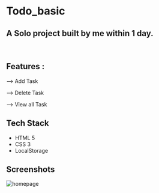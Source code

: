 # Todo_basic

<h2>A Solo project built by me within 1 day.</h2>
<br>

## Features :

 <p>--> Add Task</p>
 <p>--> Delete Task</p>
 <p> --> View all Task</p>






## Tech Stack

- HTML 5
- CSS 3
- LocalStorage


## Screenshots

<img src="https://user-images.githubusercontent.com/107308031/189647184-426c40c8-3e12-433e-9a27-4cf37b7b98bd.png"  alt="homepage"/>


